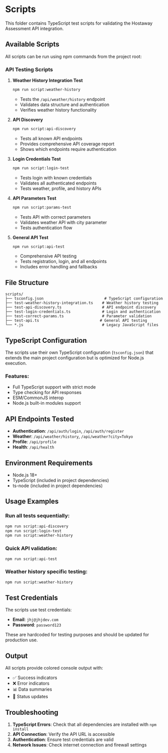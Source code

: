 # Scripts

This folder contains TypeScript test scripts for validating the Hostaway Assessment API integration.

## Available Scripts

All scripts can be run using npm commands from the project root:

### API Testing Scripts

1. **Weather History Integration Test**

   ```bash
   npm run script:weather-history
   ```

   - Tests the `/api/weather/history` endpoint
   - Validates data structure and authentication
   - Verifies weather history functionality

2. **API Discovery**

   ```bash
   npm run script:api-discovery
   ```

   - Tests all known API endpoints
   - Provides comprehensive API coverage report
   - Shows which endpoints require authentication

3. **Login Credentials Test**

   ```bash
   npm run script:login-test
   ```

   - Tests login with known credentials
   - Validates all authenticated endpoints
   - Tests weather, profile, and history APIs

4. **API Parameters Test**

   ```bash
   npm run script:params-test
   ```

   - Tests API with correct parameters
   - Validates weather API with city parameter
   - Tests authentication flow

5. **General API Test**
   ```bash
   npm run script:api-test
   ```
   - Comprehensive API testing
   - Tests registration, login, and all endpoints
   - Includes error handling and fallbacks

## File Structure

```
scripts/
├── tsconfig.json                           # TypeScript configuration
├── test-weather-history-integration.ts    # Weather history testing
├── test-api-discovery.ts                  # API endpoint discovery
├── test-login-credentials.ts              # Login and authentication
├── test-correct-params.ts                 # Parameter validation
├── test-api.ts                           # General API testing
└── *.js                                   # Legacy JavaScript files
```

## TypeScript Configuration

The scripts use their own TypeScript configuration (`tsconfig.json`) that extends the main project configuration but is optimized for Node.js execution.

### Features:

- Full TypeScript support with strict mode
- Type checking for API responses
- ESM/CommonJS interop
- Node.js built-in modules support

## API Endpoints Tested

- **Authentication**: `/api/auth/login`, `/api/auth/register`
- **Weather**: `/api/weather/history`, `/api/weather?city=Tokyo`
- **Profile**: `/api/profile`
- **Health**: `/api/health`

## Environment Requirements

- Node.js 18+
- TypeScript (included in project dependencies)
- ts-node (included in project dependencies)

## Usage Examples

### Run all tests sequentially:

```bash
npm run script:api-discovery
npm run script:login-test
npm run script:weather-history
```

### Quick API validation:

```bash
npm run script:api-test
```

### Weather history specific testing:

```bash
npm run script:weather-history
```

## Test Credentials

The scripts use test credentials:

- **Email**: `jhj@jhjdev.com`
- **Password**: `password123`

These are hardcoded for testing purposes and should be updated for production use.

## Output

All scripts provide colored console output with:

- ✅ Success indicators
- ❌ Error indicators
- 📊 Data summaries
- 🔧 Status updates

## Troubleshooting

1. **TypeScript Errors**: Check that all dependencies are installed with `npm install`
2. **API Connection**: Verify the API URL is accessible
3. **Authentication**: Ensure test credentials are valid
4. **Network Issues**: Check internet connection and firewall settings
